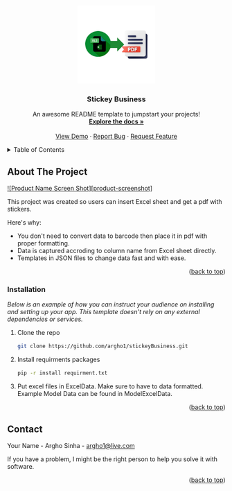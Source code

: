 <br />
<div align="center">
  <a href="https://github.com/argho1/stickeyBusiness/stickeyBusiness_logo.png">
    <img src="stickeyBusiness_logo.png" alt="Logo" width="180" height="180">
  </a>

  <h3 align="center">Stickey Business</h3>

  <p align="center">
    An awesome README template to jumpstart your projects!
    <br />
    <a href="https://github.com/argho1/stickeyBusiness"><strong>Explore the docs »</strong></a>
    <br />
    <br />
    <a href="https://github.com/argho1/stickeyBusiness">View Demo</a>
    ·
    <a href="https://github.com/argho1/stickeyBusiness/issues/new?labels=bug&template=bug-report---.md">Report Bug</a>
    ·
    <a href="https://github.com/argho1/stickeyBusiness/issues/new?labels=enhancement&template=feature-request---.md">Request Feature</a>
  </p>
</div>

<!-- TABLE OF CONTENTS -->
<details>
  <summary>Table of Contents</summary>
  <ol>
    <li>
      <a href="#about-the-project">About The Project</a>
      <ul>
        <li><a href="#built-with">Built With</a></li>
      </ul>
    </li>
    <li>
      <a href="#getting-started">Getting Started</a>
      <ul>
        <li><a href="#prerequisites">Prerequisites</a></li>
        <li><a href="#installation">Installation</a></li>
      </ul>
    </li>
    <li><a href="#usage">Usage</a></li>
    <li><a href="#roadmap">Roadmap</a></li>
    <li><a href="#contributing">Contributing</a></li>
    <li><a href="#license">License</a></li>
    <li><a href="#contact">Contact</a></li>
    <li><a href="#acknowledgments">Acknowledgments</a></li>
  </ol>
</details>



<!-- ABOUT THE PROJECT -->
## About The Project

[![Product Name Screen Shot][product-screenshot]](https://example.com)

This project was created so users can insert Excel sheet and get a pdf with stickers.

Here's why:
* You don't need to convert data to barcode then place it in pdf with proper formatting.
* Data is captured accroding to column name from Excel sheet directly.
* Templates in JSON files to change data fast and with ease.



<p align="right">(<a href="#readme-top">back to top</a>)</p>



### Installation

_Below is an example of how you can instruct your audience on installing and setting up your app. This template doesn't rely on any external dependencies or services._

1. Clone the repo
   ```sh
   git clone https://github.com/argho1/stickeyBusiness.git
   ```
2. Install requirments packages
   ```sh
   pip -r install requirment.txt
   ```
3. Put excel files in ExcelData. Make sure to have to data formatted.
   Example Model Data can be found in ModelExcelData.

<p align="right">(<a href="#readme-top">back to top</a>)</p>



<!-- CONTACT -->
## Contact

Your Name - Argho Sinha - argho1@live.com

If you have a problem, I might be the right person to help you solve it with software.

<p align="right">(<a href="#readme-top">back to top</a>)</p>

